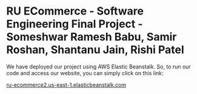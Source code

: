 # RU ECommerce - Software Engineering Final Project - Someshwar Ramesh Babu, Samir Roshan, Shantanu Jain, Rishi Patel

We have deployed our project using AWS Elastic Beanstalk. So, to run our code and access our website, you can simply click on this link:

[ru-ecommerce2.us-east-1.elasticbeanstalk.com](http://ru-ecommerce2.us-east-1.elasticbeanstalk.com/)
